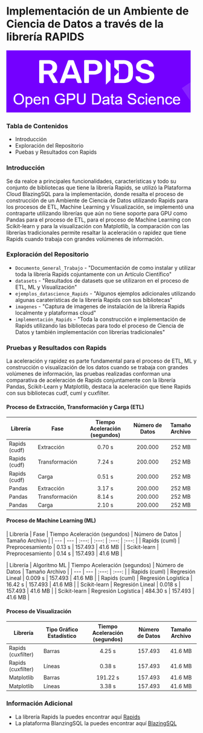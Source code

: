 # Implementación de un Ambiente de Ciencia de Datos a través de la librería RAPIDS

![Logo principal de la librería](https://github.com/JoseGuarnizo/RAPIDS/blob/master/imagenes/rapids.PNG)

### Tabla de Contenidos

- Introducción
- Exploración del Repositorio
- Puebas y Resultados con Rapids


### Introducción
Se da realce a principales funcionalidades, características y todo su conjunto de bibliotecas que tiene la librería Rapids, se utilizó la Plataforma Cloud BlazingSQL para la implementación, donde resalta el proceso de construcción de un Ambiente de Ciencia de Datos utilizando Rapids para los procesos de ETL, Machine Learning y Visualización, se implementó una contraparte utilizando librerías que aún no tiene soporte para GPU como Pandas para el proceso de ETL, para el proceso de Machine Learning con Scikit-learn y para la visualización con Matplotlib, la comparación con las librerías tradicionales permite resaltar la aceleración o rapidez que tiene Rapids cuando trabaja con grandes volúmenes de información.

### Exploración del Repositorio

- `Documento_General_Trabajo` - "Documentación de como instalar y utilizar toda la librería Rapids cojuntamente con un Artículo Científico"
- `datasets` - "Resultados de datasets que se utilizaron en el proceso de ETL, ML y Visualización"
- `ejemplos_datascience_Rapids` - "Algunos ejemplos adicionales utilizando algunas caraterísticas de la librería Rapids con sus bibliotecas"
- `imagenes` - "Captura de imagenes de instalación de la librería Rapids localmente y plataformas cloud"
- `implementación_Rapids` - "Toda la construcción e implementación de Rapids utilizando las bibliotecas para todo el proceso de Ciencia de Datos y también implementación con librerías tradicionales"

### Pruebas y Resultados con Rapids

La aceleración y rapidez es parte fundamental para el proceso de ETL, ML y construcción o visualización de los datos cuando se trabaja con grandes volúmenes de información, las pruebas realizadas conforman una comparativa de aceleración de Rapids conjuntamente con la librería Pandas, Scikit-Learn y Matplotlib, destaca la aceleración que tiene Rapids con sus bibliotecas cudf, cuml y cuxfilter.

#### Proceso de Extracción, Transformación y Carga (ETL)

| Librería | Fase | Tiempo Aceleración (segundos) | Número de Datos | Tamaño Archivo |
| --- | --- | :---: | :---: | :---: |
| Rapids (cudf) | Extracción | 0.70 s | 200.000 | 252 MB |
| Rapids (cudf) | Transformación | 7.24 s | 200.000 | 252 MB |
| Rapids (cudf) | Carga | 0.51 s | 200.000 | 252 MB |
| Pandas | Extracción | 3.17 s | 200.000 | 252 MB |
| Pandas | Transformación | 8.14 s | 200.000 | 252 MB |
| Pandas | Carga | 2.10 s | 200.000 | 252 MB |

#### Proceso de Machine Learning (ML)

| Librería | Fase | Tiempo Aceleración (segundos) | Número de Datos | Tamaño Archivo |
| --- | --- | :---: | :---: | :---: | :---: |
| Rapids (cuml) | Preprocesamiento | 0.13 s | 157.493 | 41.6 MB |
| Scikit-learn | Preprocesamiento | 0.14 s | 157.493 | 41.6 MB |

| Librería | Algoritmo ML | Tiempo Aceleración (segundos) | Número de Datos | Tamaño Archivo |
| --- | --- | :---: | :---: |
| Rapids (cuml) | Regresión Lineal | 0.009 s  | 157.493 | 41.6 MB |
| Rapids (cuml) | Regresión Logística | 16.42 s | 157.493 | 41.6 MB |
| Scikit-learn | Regresión Lineal | 0.018 s | 157.493 | 41.6 MB |
| Scikit-learn | Regresión Logística | 484.30 s | 157.493 | 41.6 MB |

#### Proceso de Visualización

| Librería | Tipo Gráfico Estadístico | Tiempo Aceleración (segundos) | Número de Datos | Tamaño Archivo |
| --- | --- | :---: | :---: | :---: |
| Rapids (cuxfilter) | Barras | 4.25 s  | 157.493 | 41.6 MB |
| Rapids (cuxfilter) | Líneas | 0.38 s  | 157.493 | 41.6 MB |
| Matplotlib | Barras | 191.22 s  | 157.493 | 41.6 MB |
| Matplotlib | Líneas | 3.38 s  | 157.493 | 41.6 MB |


### Información Adicional

- La librería Rapids la puedes encontrar aquí [Rapids](https://rapids.ai/)
- La plataforma BlanzingSQL la puedes encontrar aquí [BlazingSQL](https://blazingsql.com/)


